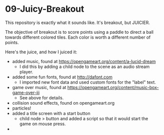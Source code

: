 # 09-Juicy-Breakout
This repository is exactly what it sounds like. It's breakout, but JUICIER.

The objective of breakout is to score points using a paddle to direct a ball towards different colored tiles. 
Each color is worth a different number of points. 

Here's the juice, and how I juiced it:
* added music, found at https://opengameart.org/content/a-lucid-dream
    - I did this by adding a child node to the scene as an audio stream player.
* added some fun fonts, found at http://dafont.com 
    - I imported new font data and used custom fonts for the "label" text.
* game over music, found at https://opengameart.org/content/music-box-game-over-iii
    - See above for details.
* collision sound effects, found on opengameart.org
* particles!
* added a title screen with a start button
    - child node > button and added a script so that it would start the game on mouse press.
*
